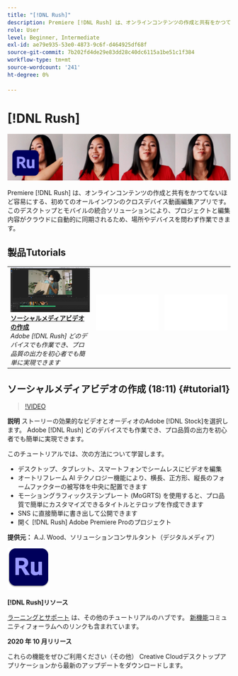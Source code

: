 ```yaml
---
title: "[!DNL Rush]"
description: Premiere [!DNL Rush] は、オンラインコンテンツの作成と共有をかつてないほど簡単にする、初めてのオールインワンのクロスデバイス動画編集アプリです
role: User
level: Beginner, Intermediate
exl-id: ae79e935-53e0-4873-9c6f-d464925df68f
source-git-commit: 7b202fd4de29e83dd28c40dc6115a1be51c1f384
workflow-type: tm+mt
source-wordcount: '241'
ht-degree: 0%

---
```


# [!DNL Rush]

![チュートリアルヒーロー画像](../assets/Rush.jpg)

Premiere [!DNL Rush] は、オンラインコンテンツの作成と共有をかつてないほど容易にする、初めてのオールインワンのクロスデバイス動画編集アプリです。 このデスクトップとモバイルの統合ソリューションにより、プロジェクトと編集内容がクラウドに自動的に同期されるため、場所やデバイスを問わず作業できます。

## 製品Tutorials

<table style="table-layout:fixed">
<tr>
 <td>
   <a href="rush.md#tutorial1">
      <img alt="ソーシャルメディアビデオの作成" src="../assets/rush_socialMediaAd_wood_thumbnail.jpg" />
   </a>
    <div>
   <a href="rush.md#tutorial1"><strong>ソーシャルメディアビデオの作成</strong></a>
    </div>
    <em>Adobe [!DNL Rush] どのデバイスでも作業でき、プロ品質の出力を初心者でも簡単に実現できます</em>
    <br>
  </td>
  <td>
    <img alt="スペーサー" src="../assets/Whitespacer.png" />
    <div>
    <br>
  </td>
  <td>
    <img alt="スペーサー" src="../assets/Whitespacer.png" />
    <div>
    <br>
  </td>
</tr>
</table>

## ソーシャルメディアビデオの作成 (18:11) {#tutorial1}

>[!VIDEO](https://video.tv.adobe.com/v/326900?hidetitle=true)

**説明**
ストーリーの効果的なビデオとオーディオのAdobe [!DNL Stock]を選択します。 Adobe [!DNL Rush] どのデバイスでも作業でき、プロ品質の出力を初心者でも簡単に実現できます。

このチュートリアルでは、次の方法について学習します。
* デスクトップ、タブレット、スマートフォンでシームレスにビデオを編集
* オートリフレーム AI テクノロジー機能により、横長、正方形、縦長のフォームファクターの被写体を中央に配置できます
* モーショングラフィックステンプレート (MoGRTS) を使用すると、プロ品質で簡単にカスタマイズできるタイトルとテロップを作成できます
* SNS に直接簡単に書き出して公開できます
* 開く [!DNL Rush] Adobe Premiere Proのプロジェクト

**提供元：**
A.J. Wood、ソリューションコンサルタント（デジタルメディア）

![Rush ロゴ](../assets/ru_appicon_96.png)

**[!DNL Rush]リソース**

[ラーニングとサポート](https://helpx.adobe.com/support/premiere-rush.html) は、その他のチュートリアルのハブです。 [新機能](https://helpx.adobe.com/premiere-rush/user-guide.html/premiere-rush/help/whats-new.ug.html)コミュニティフォーラムへのリンクも含まれています。

**2020 年 10 月リリース**

これらの機能をぜひご利用ください（その他） Creative Cloudデスクトップアプリケーションから最新のアップデートをダウンロードします。
